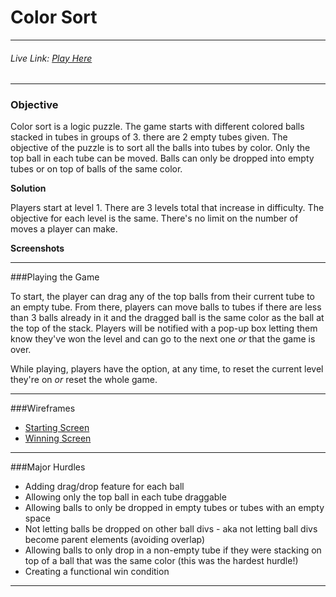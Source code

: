 # Color Sort
___________________________

###### Live Link: [Play Here](https://bbkc27.github.io/color-sort-game/index.html)

___________________________
### Objective

Color sort is a logic puzzle. The game starts with different colored balls stacked in tubes in groups of 3. there are 2 empty tubes given. The objective of the puzzle is to sort all the balls into tubes by color. Only the top ball in each tube can be moved. Balls can only be dropped into empty tubes or on top of balls of the same color.    

**Solution**

Players start at level 1. There are 3 levels total that increase in difficulty. The objective for each level is the same. There's no limit on the number of moves a player can make. 

**Screenshots**


___________________________
###Playing the Game

To start, the player can drag any of the top balls from their current tube to an empty tube. From there, players can move balls to tubes if there are less than 3 balls already in it and the dragged ball is the same color as the ball at the top of the stack. Players will be notified with a pop-up box letting them know they've won the level and can go to the next one  *or* that the game is over. 

While playing, players have the option, at any time, to reset the current level they're on *or* reset the whole game.
___________________________

###Wireframes
- [Starting Screen](https://media.git.generalassemb.ly/user/41193/files/59d08180-9b18-11ec-9951-542a66b84aad)
- [Winning Screen](https://media.git.generalassemb.ly/user/41193/files/60f78f80-9b18-11ec-9244-10bba8fa6524)

________________________________

###Major Hurdles

- Adding drag/drop feature for each ball
- Allowing only the top ball in each tube draggable
- Allowing balls to only be dropped in empty tubes or tubes with an empty space
- Not letting balls be dropped on other ball divs  - aka not letting ball divs become parent elements (avoiding overlap)
- Allowing balls to only drop in a non-empty tube if they were stacking on top of a ball that was the same color (this was the hardest hurdle!)
- Creating a functional win condition 
______________________________________